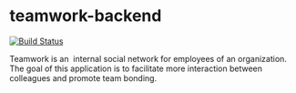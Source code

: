 # teamwork-backend

[![Build Status](https://travis-ci.org/aragakerubo/teamwork-backend.svg?branch=develop)](https://travis-ci.org/aragakerubo/teamwork-backend)

Teamwork is an ​ internal social network for employees of an organization. The goal of this application is to facilitate more interaction between colleagues and promote team bonding.

